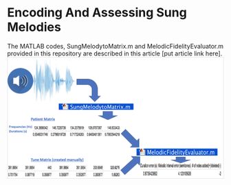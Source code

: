 # Encoding And Assessing Sung Melodies
The MATLAB codes, SungMelodytoMatrix.m and MelodicFidelityEvaluator.m provided in this repository are described in this article [put article link here].
![](https://github.com/AnthonyAndroulakis/EncodingAndAssessingSungMelodies/blob/master/OutlineOfProgramsRunningTogether.png)
